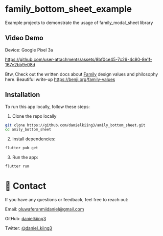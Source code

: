 # family_bottom_sheet_example

Example projects to demonstrate the usage of family_modal_sheet library

## Video Demo 
Device: Google Pixel 3a

https://github.com/user-attachments/assets/8bf0ce45-7c29-4c90-8e1f-167e2bb9e08d


Btw, Check out the written docs about [Family](https://family.co/) design values and philosophy here. Beautiful write-up
https://benji.org/family-values

## Installation
To run this app locally, follow these steps:

1. Clone the repo locally

```bash
git clone https://github.com/danielkiing3/amily_bottom_sheet.git
cd amily_bottom_sheet
```
2. Install dependencies:
```bash
flutter pub get
```
3. Run the app:
```bash
flutter run
```

# 💬 Contact
If you have any questions or feedback, feel free to reach out:

Email: oluwaferanmiidaniel@gmail.com

GitHub: [danielkiing3](https://github.com/danielkiing3)

Twitter: [@daniel_kiing3](https://twitter.com/daniel_kiing3)
